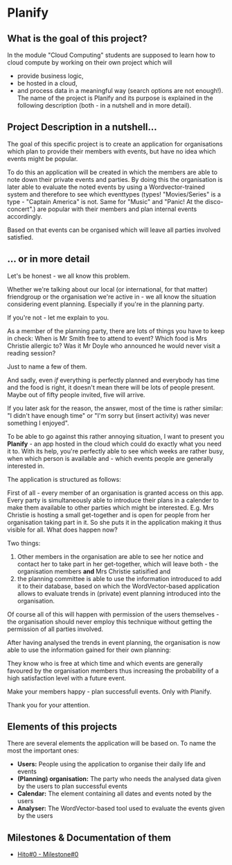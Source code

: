 # Planify

## What is the goal of this project?
In the module "Cloud Computing" students are supposed to learn how to cloud compute by working on their own project which will
- provide business logic,
- be hosted in a cloud,
- and process data in a meaningful way (search options are not enough!).
The name of the project is Planify and its purpose is explained in the following description (both - in a nutshell and in more detail).

## Project Description in a nutshell...

The goal of this specific project is to create an application for organisations which plan to provide their members with events, but have no idea which events might be popular.

To do this an application will be created in which the members are able to note down their private events and parties. By doing this the organisation is later able to evaluate the noted events by using a Wordvector-trained system and therefore to see which eventtypes (types! "Movies/Series" is a type - "Captain America" is not. Same for "Music" and "Panic! At the disco-concert".) are popular with their members and plan internal events accordingly.

Based on that events can be organised which will leave all parties involved satisfied.

## ... or in more detail

Let's be honest - we all know this problem.

Whether we're talking about our local (or international, for that matter) friendgroup or the organisation we're active in - we all know the situation considering event planning. Especially if you're in the planning party.

If you're not - let me explain to you. 

As a member of the planning party, there are lots of things you have to keep in check:
When is Mr Smith free to attend to event? Which food is Mrs Christie allergic to? Was it Mr Doyle who announced he would never visit a reading session?

Just to name a few of them.

And sadly, even *if* everything is perfectly planned and everybody has time and the food is right, it doesn't mean there will be lots of people present.
Maybe out of fifty people invited, five will arrive.

If you later ask for the reason, the answer, most of the time is rather similar: "I didn't have enough time" or "I'm sorry but (insert activity) was never something I enjoyed".

To be able to go against this rather annoying situation, I want to present you **Planify** - an app hosted in the cloud which could do exactly what you need it to.
With its help, you're perfectly able to see which weeks are rather busy, when which person is available and - which events people are generally interested in.

The application is structured as follows:

First of all - every member of an organisation is granted access on this app.
Every party is simultaneously able to introduce their plans in a calender to make them available to other parties which might be interested.
E.g. Mrs Christie is hosting a small get-together and is open for people from her organisation taking part in it. So she puts it in the application making it thus visible for all.
What does happen now?

Two things:

1. Other members in the organisation are able to see her notice and contact her to take part in her get-together, which will leave both - the organisation members **and** Mrs Christie satisified and
2. the planning committee is able to use the information introduced to add it to their database, based on which the WordVector-based application allows to evaluate trends in (private) event planning introduced into the organisation.

Of course all of this will happen with permission of the users themselves - the organisation should never employ this technique without getting the permission of all parties involved.

After having analysed the trends in event planning, the organisation is now able to use the information gained for their own planning:

They know who is free at which time and which events are generally favoured by the organisation members thus increasing the probability of a high satisfaction level with a future event.

Make your members happy - plan successfull events.
Only with Planify.

Thank you for your attention.

## Elements of this projects

There are several elements the application will be based on. To name the most the important ones:

- **Users:** People using the application to organise their daily life and events
- **(Planning) organisation:** The party who needs the analysed data given by the users to plan successful events
- **Calendar:** The element containing all dates and events noted by the users
- **Analyser:** The WordVector-based tool used to evaluate the events given by the users

## Milestones & Documentation of them
- [Hito#0 - Milestone#0](Hito%230/Hito0.md)
